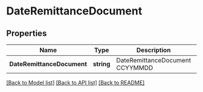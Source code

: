 # DateRemittanceDocument

## Properties
Name | Type | Description | Notes
------------ | ------------- | ------------- | -------------
**DateRemittanceDocument** | **string** | DateRemittanceDocument CCYYMMDD | [optional] 

[[Back to Model list]](../README.md#documentation-for-models) [[Back to API list]](../README.md#documentation-for-api-endpoints) [[Back to README]](../README.md)


